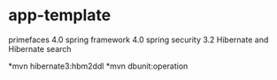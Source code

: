 app-template
============

primefaces 4.0
spring framework 4.0
spring security 3.2
Hibernate and Hibernate search


*mvn hibernate3:hbm2ddl
*mvn dbunit:operation
